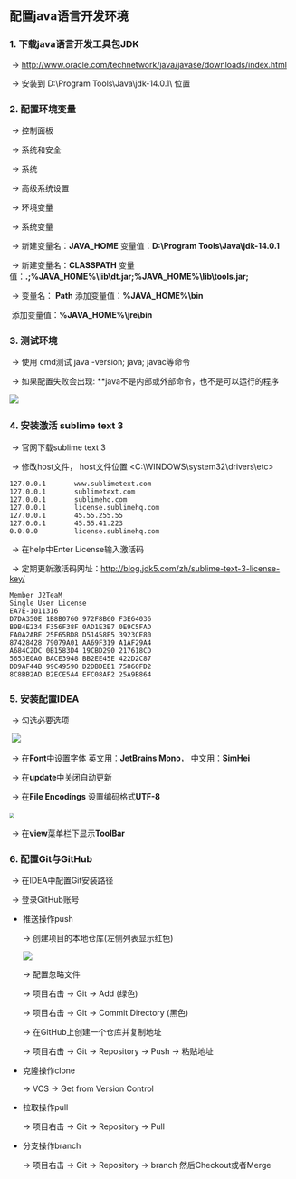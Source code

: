 ## 配置java语言开发环境

### 1. 下载java语言开发工具包JDK

​		-> <http://www.oracle.com/technetwork/java/javase/downloads/index.html>

​		-> 安装到 D:\Program Tools\Java\jdk-14.0.1\ 位置

### 2. 配置环境变量

​		-> 控制面板

​		-> 系统和安全

​		-> 系统

​		-> 高级系统设置

​		->  环境变量

​		-> 系统变量

​		-> 新建变量名：**JAVA_HOME** 变量值：**D:\Program Tools\Java\jdk-14.0.1**

​		-> 新建变量名：**CLASSPATH** 变量值：**.;%JAVA_HOME%\lib\dt.jar;%JAVA_HOME%\lib\tools.jar;**

​		-> 变量名： **Path**  添加变量值：**%JAVA_HOME%\bin**

​										添加变量值：**%JAVA_HOME%\jre\bin**

### 3. 测试环境		

​		-> 使用 cmd测试 java -version; java; javac等命令

​		-> 如果配置失败会出现: **java不是内部或外部命令，也不是可以运行的程序

​						<img src="https://github.com/CyS2020/Images/raw/master/JDK%E9%85%8D%E7%BD%AE%E7%8E%AF%E5%A2%83%E5%8F%98%E9%87%8F%E5%A4%B1%E8%B4%A5.jpg"  />

### 4. 安装激活 sublime text 3

​		-> 官网下载sublime text 3

​		-> 修改host文件， host文件位置 <C:\WINDOWS\system32\drivers\etc>

```
127.0.0.1       www.sublimetext.com
127.0.0.1       sublimetext.com
127.0.0.1       sublimehq.com
127.0.0.1       license.sublimehq.com
127.0.0.1       45.55.255.55
127.0.0.1       45.55.41.223
0.0.0.0         license.sublimehq.com
```

​		-> 在help中Enter License输入激活码

​		-> 定期更新激活码网址：<http://blog.jdk5.com/zh/sublime-text-3-license-key/>

```
Member J2TeaM
Single User License
EA7E-1011316
D7DA350E 1B8B0760 972F8B60 F3E64036
B9B4E234 F356F38F 0AD1E3B7 0E9C5FAD
FA0A2ABE 25F65BD8 D51458E5 3923CE80
87428428 79079A01 AA69F319 A1AF29A4
A684C2DC 0B1583D4 19CBD290 217618CD
5653E0A0 BACE3948 BB2EE45E 422D2C87
DD9AF44B 99C49590 D2DBDEE1 75860FD2
8C8BB2AD B2ECE5A4 EFC08AF2 25A9B864
```

### 5. 安装配置IDEA

​		-> 勾选必要选项

​                             ![](https://github.com/CyS2020/Images/raw/master/%E5%AE%89%E8%A3%85IDEA.jpg)

​		-> 在**Font**中设置字体 英文用：**JetBrains Mono**， 中文用：**SimHei**

​		-> 在**update**中关闭自动更新

​		-> 在**File Encodings** 设置编码格式**UTF-8**

​								<img src="https://github.com/CyS2020/Images/raw/master/IDEA%E9%85%8D%E7%BD%AE%E7%BC%96%E7%A0%81.jpg" style="zoom: 50%;" />

​		-> 在**view**菜单栏下显示**ToolBar**

### 6. 配置Git与GitHub

​        -> 在IDEA中配置Git安装路径

​        -> 登录GitHub账号

- 推送操作push

    -> 创建项目的本地仓库(左侧列表显示红色)
    
    ![](https://github.com/CyS2020/Images/raw/master/IDEA%E5%BC%95%E5%85%A5%E7%89%88%E6%9C%AC%E6%8E%A7%E5%88%B6.png)
    
    -> 配置忽略文件
    
    -> 项目右击 -> Git -> Add (绿色)
    
    -> 项目右击 -> Git -> Commit Directory (黑色) 
    
    -> 在GitHub上创建一个仓库并复制地址
    
    -> 项目右击 -> Git -> Repository -> Push -> 粘贴地址

- 克隆操作clone

  -> VCS -> Get from Version Control

- 拉取操作pull

  -> 项目右击 ->  Git -> Repository -> Pull

- 分支操作branch

  -> 项目右击 -> Git -> Repository -> branch 然后Checkout或者Merge

